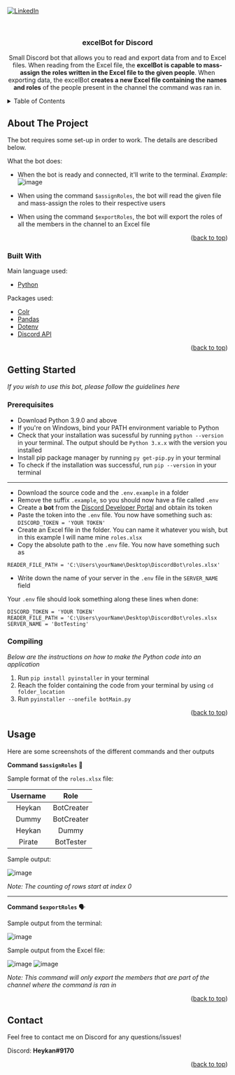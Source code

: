 <div id="top"></div>
<!--
*** This template is not my own.
*** Credits go to the original creators: https://github.com/othneildrew/Best-README-Template
-->

[![LinkedIn][linkedin-shield]][linkedin-url]



<br />
<div align="center">

  <h3 align="center">excelBot for Discord</h3>

  <p align="center">
    Small Discord bot that allows you to read and export data from and to Excel files. 
    When reading from the Excel file, the <b>excelBot is capable to mass-assign the roles written in the Excel file to the given people</b>.
    When exporting data, the excelBot <b>creates a new Excel file containing the names and roles</b> of the people present in the channel the command was ran in.
  </p>
</div>



<!-- TABLE OF CONTENTS -->
<details>
  <summary>Table of Contents</summary>
  <ol>
    <li>
      <a href="#about-the-project">About The Project</a>
      <ul>
        <li><a href="#built-with">Built With</a></li>
      </ul>
    </li>
    <li>
      <a href="#getting-started">Getting Started</a>
      <ul>
        <li><a href="#prerequisites">Prerequisites</a></li>
        <li><a href="#Compiling">Compiling</a></li>
      </ul>
    </li>
    <li><a href="#usage">Usage</a></li>
    <li><a href="#contact">Contact</a></li>
  </ol>
</details>



<!-- ABOUT THE PROJECT -->
## About The Project

The bot requires some set-up in order to work. The details are described below.

What the bot does:
* When the bot is ready and connected, it'll write to the terminal.   *Example*: 
![image](https://user-images.githubusercontent.com/74076551/170096302-40ba4a1d-e187-4703-a159-a8f31ac9ad2b.png)


* When using the command `$assignRoles`, the bot will read the given file and mass-assign the roles to their respective users


* When using the command `$exportRoles`, the bot will export the roles of all the members in the channel to an Excel file


<p align="right">(<a href="#top">back to top</a>)</p>



### Built With

Main language used:

* [Python](https://python.org/)


Packages used:

* [Colr](https://pypi.org/project/Colr/)
* [Pandas](https://pandas.pydata.org/)
* [Dotenv](https://pypi.org/project/python-dotenv/)
* [Discord API](https://discord.com/developers/docs/intro)

<p align="right">(<a href="#top">back to top</a>)</p>



<!-- GETTING STARTED -->
## Getting Started

_If you wish to use this bot, please follow the guidelines here_

### Prerequisites

* Download Python 3.9.0 and above
* If you're on Windows, bind your PATH environment variable to Python
* Check that your installation was sucessful by running `python --version` in your terminal. The output should be `Python 3.x.x` with the version you installed
* Install pip package manager by running `py get-pip.py` in your terminal
* To check if the installation was successful, run `pip --version` in your terminal 




_________________________________________________________________________________________________________________________


* Download the source code and the `.env.example` in a folder
* Remove the suffix `.example`, so you should now have a file called `.env`
* Create a **bot** from the [Discord Developer Portal](https://discord.com/developers/docs/intro) and obtain its token
* Paste the token into the `.env` file. You now have something such as: `DISCORD_TOKEN = 'YOUR TOKEN'`
* Create an Excel file in the folder. You can name it whatever you wish, but in this example I will name mine `roles.xlsx`
* Copy the absolute path to the `.env` file. You now have something such as 

`READER_FILE_PATH = 'C:\Users\yourName\Desktop\DiscordBot\roles.xlsx'`



* Write down the name of your server in the `.env` file in the `SERVER_NAME` field




Your `.env` file should look something along these lines when done:

```
DISCORD_TOKEN = 'YOUR TOKEN'
READER_FILE_PATH = 'C:\Users\yourName\Desktop\DiscordBot\roles.xlsx
SERVER_NAME = 'BotTesting'
```

### Compiling

_Below are the instructions on how to make the Python code into an application_

1. Run `pip install pyinstaller` in your terminal
2. Reach the folder containing the code from your terminal by using `cd folder_location`
3. Run `pyinstaller --onefile botMain.py`


<p align="right">(<a href="#top">back to top</a>)</p>



<!-- USAGE EXAMPLES -->
## Usage

Here are some screenshots of the different commands and ther outputs




**Command `$assignRoles`** :footprints:


Sample format of the `roles.xlsx` file:

| Username | Role |
| :---:   | :-: | 
| Heykan | BotCreater |
| Dummy  | BotCreater |
| Heykan | Dummy      |
| Pirate | BotTester  |





Sample output:


![image](https://user-images.githubusercontent.com/74076551/170108213-b59ebd68-9488-4d2b-8ebb-21244fd53acd.png)



_Note: The counting of rows start at index 0_




____________________




**Command `$exportRoles`** :speaking_head:


Sample output from the terminal:


![image](https://user-images.githubusercontent.com/74076551/170109707-30094450-36ea-416b-9a85-c2fb7819d59f.png)



Sample output from the Excel file:

![image](https://user-images.githubusercontent.com/74076551/170109849-b1ec9d34-c9cd-4677-b869-6f1acb030322.png)
![image](https://user-images.githubusercontent.com/74076551/170109962-0a0a90e7-3725-47c8-b0f9-430a7cd44ef9.png)



_Note: This command will only export the members that are part of the channel where the command is ran in_



<p align="right">(<a href="#top">back to top</a>)</p>





<!-- CONTACT -->
## Contact

Feel free to contact me on Discord for any questions/issues!

Discord: **Heykan#9170**

<p align="right">(<a href="#top">back to top</a>)</p>



<!-- MARKDOWN LINKS & IMAGES -->
[linkedin-shield]: https://img.shields.io/badge/-LinkedIn-black.svg?style=for-the-badge&logo=linkedin&colorB=555
[linkedin-url]: [https://linkedin.com/in/othneildrew](https://www.linkedin.com/in/irismariaradu/)

